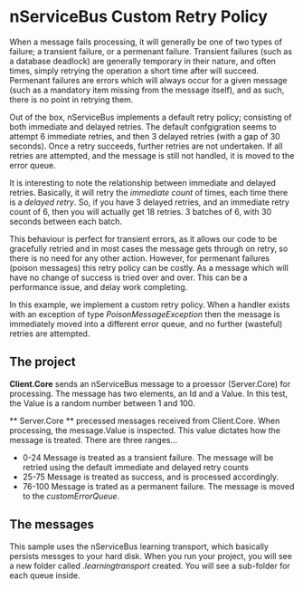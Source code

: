 # nServiceBus Custom Retry Policy
When a message fails processing, it will generally be one of two types of failure; a transient failure, or a permenant failure.  Transient failures (such as a database deadlock) are generally temporary in their nature, and often times, simply retrying the operation a short time after will succeed.  Permenant failures are errors which will always occur for a given message (such as a mandatory item missing from the message itself), and as such, there is no point in retrying them.

Out of the box, nServiceBus implements a default retry policy; consisting of both immediate and delayed retries.  The default confgigration seems to attempt 6 immediate retries, and then 3 delayed retries (with a gap of 30 seconds).  Once a retry succeeds, further retries are not undertaken.  If all retries are attempted, and the message is still not handled, it is moved to the error queue.

It is interesting to note the relationship between immediate and delayed retries.  Basically, it will retry the _immediate count_ of times, each time there is a _delayed retry_.  So, if you have 3 delayed retries, and an immediate retry count of 6, then you will actually get 18 retries.  3 batches of 6, with 30 seconds between each batch.

This behaviour is perfect for transient errors, as it allows our code to be gracefully retried and in most cases the message gets through on retry, so there is no need for any other action.  However, for permenant failures (poison messages) this retry policy can be costly.  As a message which will have no change of success is tried over and over.  This can be a performance issue, and delay work completing.

In this example, we implement a custom retry policy.  When a handler exists with an exception of type _PoisonMessageException_ then the message is immediately moved into a different error queue, and no further (wasteful) retries are attempted.

## The project

**Client.Core** sends an nServiceBus message to a proessor (Server.Core) for processing.  The message has two elements, an Id and a Value.  In this test, the Value is a random number between 1 and 100.

** Server.Core ** precessed messages received from Client.Core.  When processing, the message.Value is inspected.  This value dictates how the message is treated.  There are three ranges...

+  0-24  Message is treated as a transient failure.  The message will be retried using the default immediate and delayed retry counts
+ 25-75  Message is treated as success, and is processed accordingly.
+ 76-100 Message is trated as a permanent failure.  The message is moved to the _customErrorQueue_.

## The messages

This sample uses the nServiceBus learning transport, which basically persists messges to your hard disk.  When you run your project, you will see a new folder called _.learningtransport_ created.  You will see a sub-folder for each queue inside.